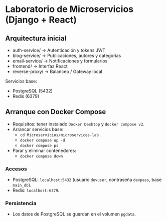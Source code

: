 # Laboratorio de Microservicios (Django + React)

## Arquitectura inicial
- auth-service/      → Autenticación y tokens JWT
- blog-service/      → Publicaciones, autores y categorías
- email-service/     → Notificaciones y formularios
- frontend/          → Interfaz React
- reverse-proxy/     → Balanceo / Gateway local

Servicios base:
- PostgreSQL (5432)
- Redis (6379)

## Arranque con Docker Compose
- Requisitos: tener instalado `Docker Desktop` y `docker compose v2`.
- Arrancar servicios base:
  - `cd Microservicios/microservices-lab`
  - `docker compose up -d`
  - `docker compose ps`
- Parar y eliminar contenedores:
  - `docker compose down`

### Accesos
- PostgreSQL: `localhost:5432` (usuario `devuser`, contraseña `devpass`, base `main_db`).
- Redis: `localhost:6379`.

### Persistencia
- Los datos de PostgreSQL se guardan en el volumen `pgdata`.
